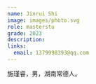 ```yaml
---
name: Jinrui Shi
image: images/photo.svg
role: masterstu
grade: 2023
description: 
links:
  email: 1379998393@qq.com
---
```


施瑾睿，男，湖南常德人。